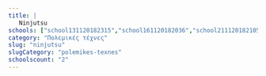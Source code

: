 ```yaml
---
title: |
   Ninjutsu
schools: ["school131120182315","school161120182036","school211120182105"]
category: "Πολεμικές τέχνες"
slug: "ninjutsu"
slugCategory: "polemikes-texnes"
schoolscount: "2"
---
```


